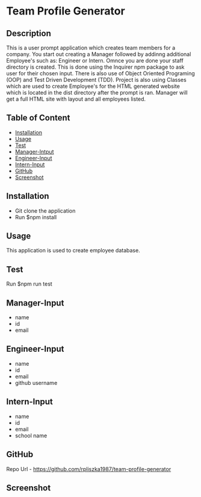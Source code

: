 # Team Profile Generator

## Description

This is a user prompt application which creates team members for a company. You start out creating a Manager followed by addinng additional Employee's such as: Engineer or Intern. Omnce you are done your staff directory is created. This is done using the Inquirer npm package to ask user for their chosen input. There is also use of Object Oriented Programing (OOP) and Test Driven Development (TDD). Project is also using Classes which are used to create Employee's for the HTML generated website which is located in the dist directory after the prompt is ran. Manager will get a full HTML site with layout and all employees listed.

## Table of Content

- [Installation](#installation)
- [Usage](#usage)
- [Test](#test)
- [Manager-Intput](#manager-input)
- [Engineer-Input](#engineer-input)
- [Intern-Input](#intern-input)
- [GitHub](#github)
- [Screenshot](#screenshot)

## Installation

- Git clone the application
- Run $npm install

## Usage

This application is used to create employee database.

## Test

Run $npm run test

## Manager-Input

- name
- id
- email

## Engineer-Input

- name
- id
- email
- github username

## Intern-Input

- name
- id
- email
- school name

## GitHub

Repo Url - https://github.com/rpliszka1987/team-profile-generator

## Screenshot
